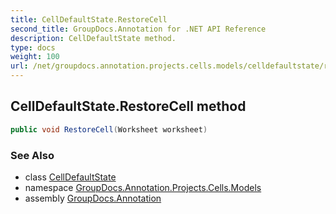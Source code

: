 ```yaml
---
title: CellDefaultState.RestoreCell
second_title: GroupDocs.Annotation for .NET API Reference
description: CellDefaultState method. 
type: docs
weight: 100
url: /net/groupdocs.annotation.projects.cells.models/celldefaultstate/restorecell/
---
```

## CellDefaultState.RestoreCell method

```csharp
public void RestoreCell(Worksheet worksheet)
```

### See Also

* class [CellDefaultState](../)
* namespace [GroupDocs.Annotation.Projects.Cells.Models](../../celldefaultstate/)
* assembly [GroupDocs.Annotation](../../../)


